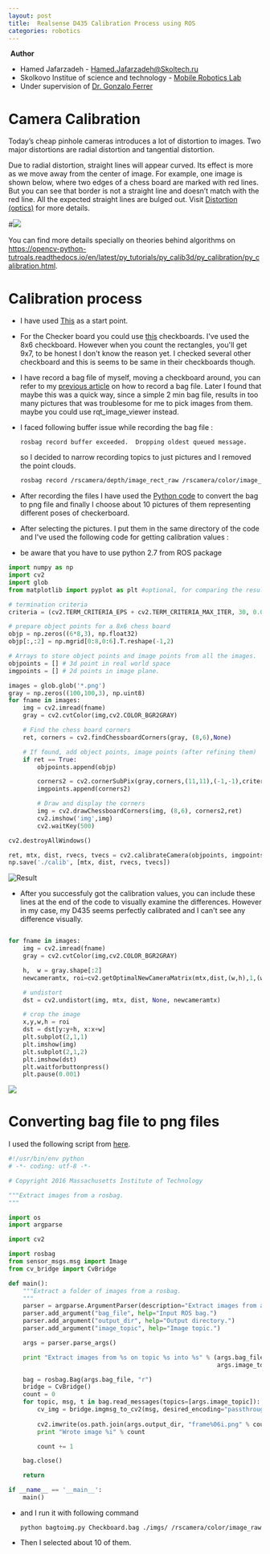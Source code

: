 ```yaml
---
layout: post
title:  Realsense D435 Calibration Process using ROS
categories: robotics
---
```


 **Author**

- Hamed Jafarzadeh - Hamed.Jafarzadeh@Skoltech.ru
- Skolkovo Institue of science and technology - [Mobile Robotics Lab](<http://sites.skoltech.ru/mobilerobotics/>)
- Under supervision of [Dr. Gonzalo Ferrer](<https://faculty.skoltech.ru/people/gonzaloferrer>)

# Camera Calibration

Today’s cheap pinhole cameras introduces a lot of distortion to images. Two major distortions are radial distortion and tangential distortion.

Due to radial distortion, straight lines will appear curved. Its effect is more as we move away from the center of image. For example, one image is shown below, where two edges of a chess board are marked with red lines. But you can see that border is not a straight line and doesn’t match with the red line. All the expected straight lines are bulged out. Visit [Distortion (optics)](http://en.wikipedia.org/wiki/Distortion_(optics)) for more details.



#![](https://opencv-python-tutroals.readthedocs.io/en/latest/_images/calib_radial.jpg)



You can find more details specially on theories behind algorithms on <https://opencv-python-tutroals.readthedocs.io/en/latest/py_tutorials/py_calib3d/py_calibration/py_calibration.html>.




# Calibration process

- I have used [This](<https://trojan03.github.io/#!/blog/4>) as a start point.
- For the Checker board you could use [this](http://wiki.ros.org/camera_calibration/Tutorials/StereoCalibration#Before_Starting) checkboards. I've used the 8x6 checkboard. However when you count the rectangles, you'll get 9x7, to be honest I don't know the reason yet. I checked several other checkboard and this is seems to be same in their checkboards though.
- I have record a bag file of myself, moving a checkboard around, you can refer to my [previous article](<https://hamedjafarzadeh.github.io/robotics/2019/05/04/Record-a-ROS-bag-file-of-Intel-Real-sense-D435.html>) on how to record a bag file.  Later I found that maybe this was a quick way, since a simple 2 min bag file, results in too many pictures that was troublesome for me to pick images from them. maybe you could use rqt_image_viewer instead.

- I faced following buffer issue while recording the bag file :

  `rosbag record buffer exceeded.  Dropping oldest queued message.` 

  so I decided to narrow recording topics to just pictures and I removed the point clouds.

  ``` bash
  rosbag record /rscamera/depth/image_rect_raw /rscamera/color/image_raw /rscamera/infra1/image_rect_raw /rscamera/infra2/image_rect_raw /rscamera/color/camera_info /rscamera/depth/camera_info /rscamera/extrinsics/depth_to_color /rscamera/extrinsics/depth_to_infra1 /rscamera/extrinsics/depth_to_infra
  ```

- After recording the files I have used the [Python code](#Converting-bag-file-to-png-files) to convert the bag to png file and finally I choose about 10 pictures of them representing different poses of checkerboard.

- After selecting the pictures. I put them in the same directory of the code and I've used the following code for getting calibration values :
- be aware that you have to use python 2.7 from ROS package

```python
import numpy as np
import cv2
import glob
from matplotlib import pyplot as plt #optional, for comparing the results

# termination criteria
criteria = (cv2.TERM_CRITERIA_EPS + cv2.TERM_CRITERIA_MAX_ITER, 30, 0.001)

# prepare object points for a 8x6 chess board
objp = np.zeros((6*8,3), np.float32)
objp[:,:2] = np.mgrid[0:8,0:6].T.reshape(-1,2)

# Arrays to store object points and image points from all the images.
objpoints = [] # 3d point in real world space
imgpoints = [] # 2d points in image plane.

images = glob.glob('*.png')
gray = np.zeros((100,100,3), np.uint8)
for fname in images:
    img = cv2.imread(fname)
    gray = cv2.cvtColor(img,cv2.COLOR_BGR2GRAY)

    # Find the chess board corners
    ret, corners = cv2.findChessboardCorners(gray, (8,6),None)

    # If found, add object points, image points (after refining them)
    if ret == True:
        objpoints.append(objp)

        corners2 = cv2.cornerSubPix(gray,corners,(11,11),(-1,-1),criteria)
        imgpoints.append(corners2)

        # Draw and display the corners
        img = cv2.drawChessboardCorners(img, (8,6), corners2,ret)
        cv2.imshow('img',img)
        cv2.waitKey(500)

cv2.destroyAllWindows()

ret, mtx, dist, rvecs, tvecs = cv2.calibrateCamera(objpoints, imgpoints, gray.shape[::-1],None,None)
np.save('./calib', [mtx, dist, rvecs, tvecs])

```
![Result](Selection_095.png)

- After you successfuly got the calibration values, you can include these lines at the end of the code to visually examine the differences. However in my case, my D435 seems perfectly calibrated and I can't see any difference visually.

```python

for fname in images:
    img = cv2.imread(fname)
    gray = cv2.cvtColor(img,cv2.COLOR_BGR2GRAY)

    h,  w = gray.shape[:2]
    newcameramtx, roi=cv2.getOptimalNewCameraMatrix(mtx,dist,(w,h),1,(w,h))

    # undistort
    dst = cv2.undistort(img, mtx, dist, None, newcameramtx)

    # crop the image
    x,y,w,h = roi
    dst = dst[y:y+h, x:x+w]
    plt.subplot(2,1,1)
    plt.imshow(img)
    plt.subplot(2,1,2)
    plt.imshow(dst)
    plt.waitforbuttonpress()
    plt.pause(0.001)

```
![](2019-05-12-12-49-23.png)


# Converting bag file to png files

I used the following script from [here](<https://gist.github.com/wngreene/835cda68ddd9c5416defce876a4d7dd9>).

  ```python
  #!/usr/bin/env python
  # -*- coding: utf-8 -*-
  
  # Copyright 2016 Massachusetts Institute of Technology
  
  """Extract images from a rosbag.
  """
  
  import os
  import argparse
  
  import cv2
  
  import rosbag
  from sensor_msgs.msg import Image
  from cv_bridge import CvBridge
  
  def main():
      """Extract a folder of images from a rosbag.
      """
      parser = argparse.ArgumentParser(description="Extract images from a ROS bag.")
      parser.add_argument("bag_file", help="Input ROS bag.")
      parser.add_argument("output_dir", help="Output directory.")
      parser.add_argument("image_topic", help="Image topic.")
  
      args = parser.parse_args()
  
      print "Extract images from %s on topic %s into %s" % (args.bag_file,
                                                            args.image_topic, args.output_dir)
  
      bag = rosbag.Bag(args.bag_file, "r")
      bridge = CvBridge()
      count = 0
      for topic, msg, t in bag.read_messages(topics=[args.image_topic]):
          cv_img = bridge.imgmsg_to_cv2(msg, desired_encoding="passthrough")
          
          cv2.imwrite(os.path.join(args.output_dir, "frame%06i.png" % count), cv_img)
          print "Wrote image %i" % count
  
          count += 1
  
      bag.close()
  
      return
  
  if __name__ == '__main__':
      main()
  ```

- and I run it with following command

  `python bagtoimg.py Checkboard.bag ./imgs/ /rscamera/color/image_raw`

- Then I selected about 10 of them.